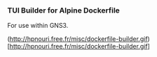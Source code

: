 
### TUI Builder for Alpine Dockerfile
For use within GNS3.

(http://hpnouri.free.fr/misc/dockerfile-builder.gif)[http://hpnouri.free.fr/misc/dockerfile-builder.gif]
